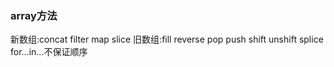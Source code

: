 ### array方法
新数组:concat filter map slice
旧数组:fill reverse pop push shift unshift splice
for...in...不保证顺序
